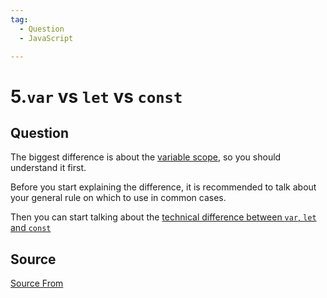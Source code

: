 ```yaml
---
tag:
  - Question
  - JavaScript

---
```

  
# 5.`var` vs `let` vs `const`

## Question
The biggest difference is about the [variable scope](https://javascript.info/closure), so you should understand it first.

Before you start explaining the difference, it is recommended to talk about your general rule on which to use in common cases.

Then you can start talking about the [technical difference between `var`, `let` and `const`](https://www.freecodecamp.org/news/var-let-and-const-whats-the-difference/)




##  Source
[Source From](https://bigfrontend.dev/question/var-vs-let-vs-const)

  